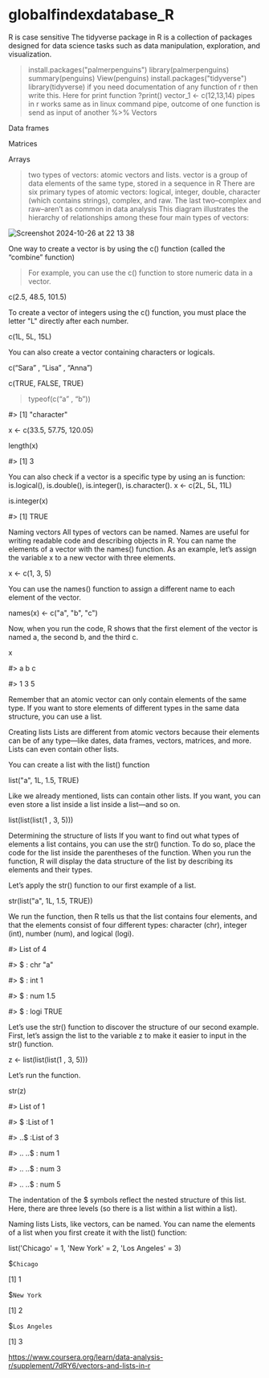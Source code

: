 # globalfindexdatabase_R
R is case sensitive
The tidyverse package in R is a collection of packages designed for data science tasks such as data manipulation, exploration, and visualization. 
> install.packages("palmerpenguins")
> library(palmerpenguins)
> summary(penguins)
>View(penguins)
> install.packages("tidyverse")
>library(tidyverse)
if you need documentation of any function of r then write this. Here for print function
> ?print()
> vector_1 <- c(12,13,14)
> pipes in r works same as in linux command pipe, outcome of one function is send as input of another   %>%
> Vectors


Data frames

Matrices

Arrays
>
>  two types of vectors: atomic vectors and lists.
>vector is a group of data elements of the same type, stored in a sequence in R
>There are six primary types of atomic vectors: logical, integer, double, character (which contains strings), complex, and raw. The last two–complex and raw–aren’t as common in data analysis
This diagram illustrates the hierarchy of relationships among these four main types of vectors:

![Screenshot 2024-10-26 at 22 13 38](https://github.com/user-attachments/assets/9b645386-fecb-44fe-9b9e-7f83a375a0c1)

One way to create a vector is by using the c() function (called the “combine” function)
>For example, you can use the c() function to store numeric data in a vector. 

c(2.5, 48.5, 101.5)

To create a vector of integers using the c() function, you must place the letter "L" directly after each number.

c(1L, 5L, 15L)

You can also create a vector containing characters or logicals. 

c(“Sara” , “Lisa” , “Anna”)

c(TRUE, FALSE, TRUE)

>typeof(c(“a” , “b”))

#> [1] "character"

x <- c(33.5, 57.75, 120.05)

length(x)

#> [1] 3

You can also check if a vector is a specific type by using an is function: is.logical(), is.double(), is.integer(), is.character().
x <- c(2L, 5L, 11L)

is.integer(x)

#> [1] TRUE


Naming vectors 
All types of vectors can be named. Names are useful for writing readable code and describing objects in R. You can name the elements of a vector with the names() function. As an example, let’s assign the variable x to a new vector with three elements. 

x <- c(1, 3, 5)

You can use the names() function to assign a different name to each element of the vector. 

names(x) <- c("a", "b", "c")


Now, when you run the code, R shows that the first element of the vector is named a, the second b, and the third c.

x 

#> a b c 

#> 1 3 5

Remember that an atomic vector can only contain elements of the same type. If you want to store elements of different types in the same data structure, you can use a list. 

Creating lists
Lists are different from atomic vectors because their elements can be of any type—like dates, data frames, vectors, matrices, and more. Lists can even contain other lists. 

You can create a list with the list() function

list("a", 1L, 1.5, TRUE)

Like we already mentioned, lists can contain other lists. If you want, you can even store a list inside a list inside a list—and so on. 

list(list(list(1 , 3, 5)))

Determining the structure of lists 
If you want to find out what types of elements a list contains, you can use the str() function. To do so, place the code for the list inside the parentheses of the function. When you run the function, R will display the data structure of the list by describing its elements and their types.

Let’s apply the str() function to our first example of a list. 

str(list("a", 1L, 1.5, TRUE))

We run the function, then R tells us that the list contains four elements, and that the elements consist of four different types: character (chr), integer (int), number (num), and logical (logi). 

#> List of 4

#>  $ : chr "a"

#>  $ : int 1

#>  $ : num 1.5

#>  $ : logi TRUE

Let’s use the str() function to discover the structure of our second example.  First, let’s assign the list to the variable z to make it easier to input in the str() function. 

z <- list(list(list(1 , 3, 5)))

Let’s run the function. 

str(z)

#> List of 1

#>  $ :List of 1

#>   ..$ :List of 3

#>   .. ..$ : num 1

#>   .. ..$ : num 3

#>   .. ..$ : num 5

The indentation of the $ symbols reflect the nested structure of this list. Here, there are three levels (so there is a list within a list within a list).  

Naming lists
Lists, like vectors, can be named. You can name the elements of a list when you first create it with the list() function:

list('Chicago' = 1, 'New York' = 2, 'Los Angeles' = 3)

$`Chicago`

[1] 1

$`New York`

[1] 2

$`Los Angeles`

[1] 3

https://www.coursera.org/learn/data-analysis-r/supplement/7dRY6/vectors-and-lists-in-r







